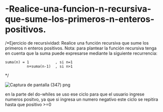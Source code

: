 # -Realice-una-funcion-n-recursiva-que-sume-los-primeros-n-enteros-positivos.
/*Ejercicio de recursividad: Realice una función recursiva que sume los primeros n enteros positivos. 
Nota: para plantear la función recursiva tenga en cuenta que la suma puede expresarse 
mediante la siguiente recurrencia:

	suma(n) = 1            , si n=1
			  n+suma(n-1)  , si n>1
*/

![Captura de pantalla (347) png](https://user-images.githubusercontent.com/71051834/95940617-70036380-0da4-11eb-99ff-f39d60f7d88c.jpg)


en la parte del do-whiles se uso ese ciclo para que el usuario ingrese numeros positvo, ya que si ingresa un numero negativo este ciclo se repitira hasta que positivo >=0
